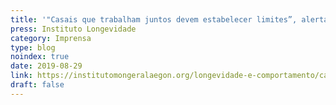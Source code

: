 ```yaml
---
title: '"Casais que trabalham juntos devem estabelecer limites”, alertam especialistas'
press: Instituto Longevidade
category: Imprensa
type: blog
noindex: true
date: 2019-08-29
link: https://institutomongeralaegon.org/longevidade-e-comportamento/casais-que-trabalham-juntos
draft: false
---
```

